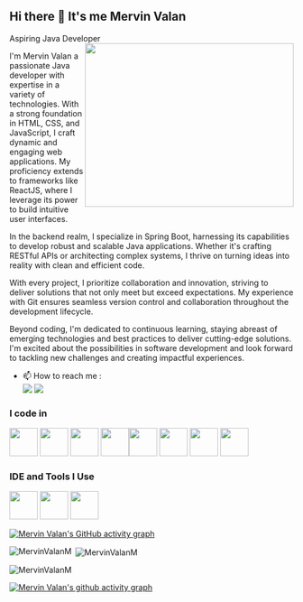 ## Hi there 👋 It's me Mervin Valan

Aspiring Java Developer
<img align="right" width="370" height="290" src="https://cdn.dribbble.com/users/1162077/screenshots/3848914/programmer.gif">

                                                 

I'm Mervin Valan a passionate Java developer with expertise in a variety of technologies. With a strong foundation in HTML, CSS, and JavaScript, I craft dynamic and engaging web applications. My proficiency extends to frameworks like ReactJS, where I leverage its power to build intuitive user interfaces.

In the backend realm, I specialize in Spring Boot, harnessing its capabilities to develop robust and scalable Java applications. Whether it's crafting RESTful APIs or architecting complex systems, I thrive on turning ideas into reality with clean and efficient code.

With every project, I prioritize collaboration and innovation, striving to deliver solutions that not only meet but exceed expectations. My experience with Git ensures seamless version control and collaboration throughout the development lifecycle.

Beyond coding, I'm dedicated to continuous learning, staying abreast of emerging technologies and best practices to deliver cutting-edge solutions. I'm excited about the possibilities in software development and look forward to tackling new challenges and creating impactful experiences.



- 📫 How to reach me :
<br />  [<img src="https://img.shields.io/badge/LinkedIn-0077B5?style=for-the-badge&logo=linkedin&logoColor=white" />](https://www.linkedin.com/in/mervin-valan-m/)  [<img src="https://img.shields.io/badge/website-000000?style=for-the-badge&logo=About.me&logoColor=white" />](https://mv-personal-portfolio.netlify.app/)



### I code in
 <img height="50" width="50" src="https://img.icons8.com/color/48/000000/java-coffee-cup-logo.png" /> <img height="50" width="50" src="https://img.icons8.com/color/48/000000/html-5.png" /> <img height="50" width="50" src="https://img.icons8.com/color/48/000000/css3.png" /> <img height="50" width="50" src="https://img.icons8.com/color/48/000000/javascript.png"/><img height="50" width="50" src="https://img.icons8.com/color/48/000000/mysql-logo.png"/> <img height="50" width="50" src="https://img.icons8.com/color/48/000000/mongodb.png"/> <img height="50" width="50" src="https://img.icons8.com/color/48/000000/nodejs.png"/> <img height="50" width="50" src="https://img.icons8.com/color/48/000000/spring-logo.png"/> 
### IDE and Tools I Use
<img height="50" width="50" src="https://img.icons8.com/color/48/000000/visual-studio-code-2019.png"/> <img height="50"  src="https://img.shields.io/badge/IntelliJ_IDEA-000000.svg?style=for-the-badge&logo=intellij-idea&logoColor=white"/>
  <img height="50" src="https://img.shields.io/badge/Netlify-00C7B7?style=for-the-badge&logo=netlify&logoColor=white"/> 


[![Mervin Valan's GitHub activity graph](https://activity-graph.herokuapp.com/graph?username=MervinValanM&&theme=xcode)](https://github.com/MervinValanM)

<p><img align="left" src="https://github-readme-stats.vercel.app/api/top-langs?username=MervinValanM&show_icons=true&locale=en&layout=compact&theme=tokyonight" alt="MervinValanM" /></p> 

<p></p>

<p>&nbsp;<img align="center" src="https://github-readme-stats.vercel.app/api?username=MervinValanM&show_icons=true&locale=en&theme=tokyonight" alt="MervinValanM" /></p>

<p><img align="center" src="https://github-readme-streak-stats.herokuapp.com/?user=MervinValanM&&theme=tokyonight" alt="MervinValanM" /></p>

[![Mervin Valan's github activity graph](https://github-readme-activity-graph.vercel.app/graph?username=MervinValanM&bg_color=000000&color=4c919e&line=3e9eb1&point=ffffff&area=true&hide_border=true)](https://github.com/ashutosh00710/github-readme-activity-graph)


